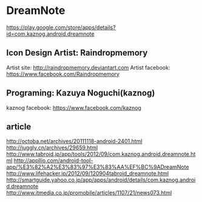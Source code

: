 # DreamNote
https://play.google.com/store/apps/details?id=com.kaznog.android.dreamnote

## Icon Design Artist: Raindropmemory
Artist site: http://raindropmemory.deviantart.com
Artist facebook: https://www.facebook.com/Raindropmemory

## Programing: Kazuya Noguchi(kaznog)
kaznog facebook: https://www.facebook.com/kaznog

## article
http://octoba.net/archives/20111118-android-2401.html
http://juggly.cn/archives/29659.html 
http://www.tabroid.jp/app/tools/2012/09/com.kaznog.android.dreamnote.html
http://appllio.com/android-tool-app/%E3%82%A2%E3%83%97%E3%83%AA%EF%BC%9ADreamNote 
http://www.lifehacker.jp/2012/09/120904tabroid_dreamnote.html 
http://smartguide.yahoo.co.jp/app/apps/android/details/com.kaznog.android.dreamnote 
http://www.itmedia.co.jp/promobile/articles/1107/21/news073.html 
